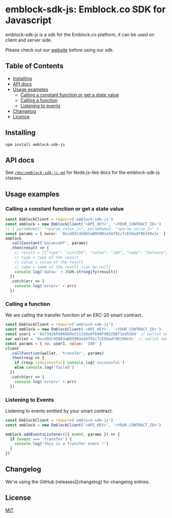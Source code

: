 # emblock-sdk-js: Emblock.co SDK for Javascript

emblock-sdk-js is a sdk for the Emblock.co platform, it can be used on client and server side.

Please check out our [website](https://emblock.co) before using our sdk.

## Table of Contents

- [Installing](#installing)
- [API docs](#api-docs)
- [Usage examples](#usage-examples)
  - [Calling a constant function or get a state value](#calling-a-constant-function-or-get-a-state-value)
  - [Calling a function](#calling-a-function)
  - [Listening to events](#listening-to-events)
- [Changelog](#changelog)
- [Licence](#licence)

## Installing

```
npm install emblock-sdk-js
```

## API docs

See [`/doc/emblock-sdk-js.md`](./doc/emblock-sdk-js.md) for Node.js-like docs for the emblock-sdk-js classes.

## Usage examples

### Calling a constant function or get a state value

```js
const EmblockClient = require('emblock-sdk-js')
const emblock = new EmblockClient('<API_KEY>', '<YOUR_CONTRACT_ID>')
// { paramName1: "<param_value_1>", paramName2: "<param_value_2>" }
const params = { owner: '0xcd92C45083aB059B1e5Af91c7cE58adf9D199e3c' }
emblock
  .callConstant('balanceOf', params)
  .then(result => {
    // result = [{"type": "uint256", "value": "100", "name": "balance"}]
    // type = type of the result
    // value = value of the result
    // name = name of the result (can be null)
    console.log('data=' + JSON.stringify(result))
  })
  .catch(err => {
    console.log('error=' + err)
  })
```

### Calling a function

We are calling the transfer function of an ERC-20 smart contract.

```js
const EmblockClient = require('emblock-sdk-js')
const emblock = new EmblockClient('<API_KEY>', '<YOUR_CONTRACT_ID>')
const user1 = '0x73426F686Db8e511310a9fb90F9B22DB71ed53D4' // wallet address of the user 1
var wallet = '0xcd92C45083aB059B1e5Af91c7cE58adf9D199e3c' // wallet address of the sender
const params = { to: user1, value: '100' }
client
  .callFunction(wallet, 'transfer', params)
  .then(resp => {
    if (resp.isSuccessful) console.log('successful')
    else console.log('failed')
  })
  .catch(err => {
    console.log('error=' + err)
  })
```

### Listening to Events

Listening to events emitted by your smart contract.

```js
const EmblockClient = require('emblock-sdk-js')
const emblock = new EmblockClient('<API_KEY>', '<YOUR_CONTRACT_ID>')

emblock.addEventsListener(({ event, params }) => {
  if (event === 'Transfer') {
    console.log('this is a Transfer event !')
  }
})
```

## Changelog

We're using the GitHub [releases][changelog] for changelog entries.

## License

[MIT](LICENSE)
